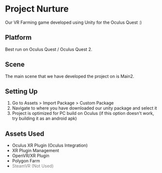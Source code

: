 # Project Nurture
Our VR Farming game developed using Unity for the Oculus Quest :) 

## Platform
Best run on Oculus Quest / Oculus Quest 2.

## Scene
The main scene that we have developed the project on is Main2.

## Setting Up
1. Go to Assets > Import Package > Custom Package
2. Navigate to where you have downloaded our unity package and select it
3. Project is optimized for PC build on Oculus (if this option doesn't work, try building it as an android apk)

## Assets Used
- Oculus XR Plugin (Oculus Integration)
- XR Plugin Management
- OpenVR/XR Plugin
- Polygon Farm
- <span style="color:gray">SteamVR (Not Used)</span>
